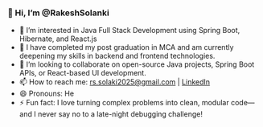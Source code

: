 ### 👋 Hi, I’m @RakeshSolanki
- 👀 I’m interested in Java Full Stack Development using Spring Boot, Hibernate, and React.js
- 🌱 I have completed my post graduation in MCA and am currently deepening my skills in backend and frontend technologies.
- 💞️ I’m looking to collaborate on open-source Java projects, Spring Boot APIs, or React-based UI development.
- 📫 How to reach me: rs.solaki2025@gmail.com | [LinkedIn](https://www.linkedin.com/in/rakesh-solanki01)
- 😄 Pronouns: He
- ⚡ Fun fact: I love turning complex problems into clean, modular code—and I never say no to a late-night debugging challenge!
